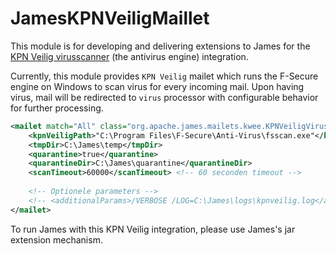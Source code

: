 # JamesKPNVeiligMaillet

This module is for developing and delivering extensions to James for the [KPN Veilig virusscanner](https://www.kpn.com/service/internet/veilig-internetten/kpn-veilig/kpn-veilig-op-pc) (the antivirus engine) integration.

Currently, this module provides `KPN Veilig` mailet which runs the F-Secure engine on Windows to scan virus for every
incoming mail. Upon having virus, mail will be redirected to `virus` processor with configurable behavior for further processing.

```xml
<mailet match="All" class="org.apache.james.mailets.kwee.KPNVeiligVirusScan">
    <kpnVeiligPath>"C:\Program Files\F-Secure\Anti-Virus\fsscan.exe"</kpnVeiligPath>
    <tmpDir>C:\James\temp</tmpDir>
    <quarantine>true</quarantine>
    <quarantineDir>C:\James\quarantine</quarantineDir>
    <scanTimeout>60000</scanTimeout> <!-- 60 seconden timeout -->
    
    <!-- Optionele parameters -->
    <!-- <additionalParams>/VERBOSE /LOG=C:\James\logs\kpnveilig.log</additionalParams> -->
</mailet>
```

To run James with this KPN Veilig integration, please use James's jar extension mechanism.
